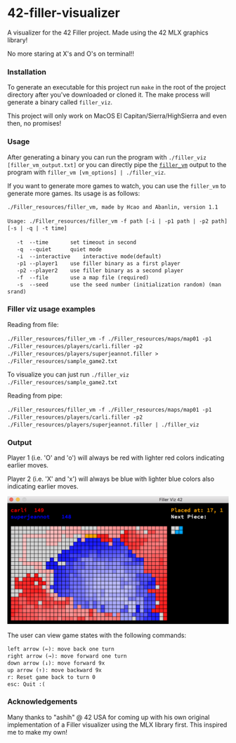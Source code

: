 # 42-filler-visualizer
A visualizer for the 42 Filler project. Made using the 42 MLX graphics library!

No more staring at X's and O's on terminal!!

### Installation
To generate an executable for this project run `make` in the root of the project directory after you've downloaded or cloned it.
The make process will generate a binary called `filler_viz`.

This project will only work on MacOS El Capitan/Sierra/HighSierra and even then, no promises!

### Usage
After generating a binary you can run the program with `./filler_viz [filler_vm_output.txt]` or you can directly pipe the [`filler_vm`](https://github.com/nmei-42/42-filler-visualizer/tree/master/Filler_resources) output to the program with `filler_vm [vm_options] | ./filler_viz`.

If you want to generate more games to watch, you can use the `filler_vm` to generate more games. Its usage is as follows:

```
./Filler_resources/filler_vm, made by Hcao and Abanlin, version 1.1

Usage: ./Filler_resources/filler_vm -f path [-i | -p1 path | -p2 path] [-s | -q | -t time]

   -t  --time		set timeout in second
   -q  --quiet		quiet mode
   -i  --interactive	interactive mode(default)
   -p1 --player1	use filler binary as a first player
   -p2 --player2	use filler binary as a second player
   -f  --file		use a map file (required)
   -s  --seed		use the seed number (initialization random) (man srand)
```

### Filler viz usage examples

Reading from file:

`./Filler_resources/filler_vm -f ./Filler_resources/maps/map01 -p1 ./Filler_resources/players/carli.filler -p2 ./Filler_resources/players/superjeannot.filler > ./Filler_resources/sample_game2.txt`

To visualize you can just run `./filler_viz ./Filler_resources/sample_game2.txt`

Reading from pipe:

`./Filler_resources/filler_vm -f ./Filler_resources/maps/map01 -p1 ./Filler_resources/players/carli.filler -p2 ./Filler_resources/players/superjeannot.filler | ./filler_viz`

### Output

Player 1 (i.e. 'O' and 'o') will always be red with lighter red colors indicating earlier moves.

Player 2 (i.e. 'X' and 'x') will always be blue with lighter blue colors also indicating earlier moves.

![Example Picture](https://github.com/nmei-42/42-filler-visualizer/blob/master/screenshots/example.png)

The user can view game states with the following commands:

```
left arrow (←): move back one turn
right arrow (→): move forward one turn
down arrow (↓): move forward 9x
up arrow (↑): move backward 9x
r: Reset game back to turn 0
esc: Quit :(
```

### Acknowledgements

Many thanks to "ashih" @ 42 USA for coming up with his own original implementation of a Filler visualizer using the MLX library first. This inspired me to make my own!
